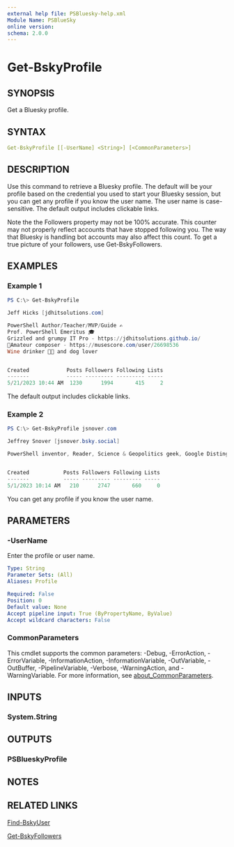 ```yaml
---
external help file: PSBluesky-help.xml
Module Name: PSBlueSky
online version:
schema: 2.0.0
---
```


# Get-BskyProfile

## SYNOPSIS

Get a Bluesky profile.

## SYNTAX

```yaml
Get-BskyProfile [[-UserName] <String>] [<CommonParameters>]
```

## DESCRIPTION

Use this command to retrieve a Bluesky profile. The default will be your profile based on the credential you used to start your Bluesky session, but you can get any profile if you know the user name. The user name is case-sensitive. The default output includes clickable links.

Note the the Followers property may not be 100% accurate. This counter may not properly reflect accounts that have stopped following you. The way that Bluesky is handling bot accounts may also affect this count. To get a true picture of your followers, use Get-BskyFollowers.

## EXAMPLES

### Example 1

```powershell
PS C:\> Get-BskyProfile

Jeff Hicks [jdhitsolutions.com]

PowerShell Author/Teacher/MVP/Guide ✍️
Prof. PowerShell Emeritus 🎓
Grizzled and grumpy IT Pro - https://jdhitsolutions.github.io/
🎼Amateur composer - https://musescore.com/user/26698536
Wine drinker 🍷🐶 and dog lover


Created            Posts Followers Following Lists
-------            ----- --------- --------- -----
5/21/2023 10:44 AM  1230      1994       415     2
```

The default output includes clickable links.

### Example 2

```powershell
PS C:\> Get-BskyProfile jsnover.com

Jeffrey Snover [jsnover.bsky.social]

PowerShell inventor, Reader, Science & Geopolitics geek, Google Distinguished Engineer


Created           Posts Followers Following Lists
-------           ----- --------- --------- -----
5/1/2023 10:14 AM   210      2747       660     0
```

You can get any profile if you know the user name.

## PARAMETERS

### -UserName

Enter the profile or user name.

```yaml
Type: String
Parameter Sets: (All)
Aliases: Profile

Required: False
Position: 0
Default value: None
Accept pipeline input: True (ByPropertyName, ByValue)
Accept wildcard characters: False
```

### CommonParameters

This cmdlet supports the common parameters: -Debug, -ErrorAction, -ErrorVariable, -InformationAction, -InformationVariable, -OutVariable, -OutBuffer, -PipelineVariable, -Verbose, -WarningAction, and -WarningVariable. For more information, see [about_CommonParameters](http://go.microsoft.com/fwlink/?LinkID=113216).

## INPUTS

### System.String

## OUTPUTS

### PSBlueskyProfile

## NOTES

## RELATED LINKS

[Find-BskyUser](Find-BskyUser.md)

[Get-BskyFollowers](Get-BskyFollowers.md)
